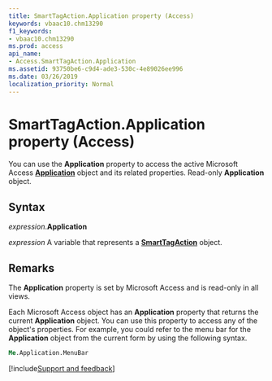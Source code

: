 ```yaml
---
title: SmartTagAction.Application property (Access)
keywords: vbaac10.chm13290
f1_keywords:
- vbaac10.chm13290
ms.prod: access
api_name:
- Access.SmartTagAction.Application
ms.assetid: 93750be6-c9d4-ade3-530c-4e89026ee996
ms.date: 03/26/2019
localization_priority: Normal
---
```



# SmartTagAction.Application property (Access)

You can use the **Application** property to access the active Microsoft Access **[Application](Access.Application.md)** object and its related properties. Read-only **Application** object.


## Syntax

_expression_.**Application**

_expression_ A variable that represents a **[SmartTagAction](Access.SmartTagAction.md)** object.


## Remarks

The **Application** property is set by Microsoft Access and is read-only in all views.

Each Microsoft Access object has an **Application** property that returns the current **Application** object. You can use this property to access any of the object's properties. For example, you could refer to the menu bar for the **Application** object from the current form by using the following syntax.

```vb
Me.Application.MenuBar 

```



[!include[Support and feedback](~/includes/feedback-boilerplate.md)]